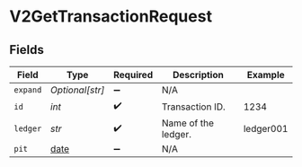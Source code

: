 # V2GetTransactionRequest


## Fields

| Field                                                                | Type                                                                 | Required                                                             | Description                                                          | Example                                                              |
| -------------------------------------------------------------------- | -------------------------------------------------------------------- | -------------------------------------------------------------------- | -------------------------------------------------------------------- | -------------------------------------------------------------------- |
| `expand`                                                             | *Optional[str]*                                                      | :heavy_minus_sign:                                                   | N/A                                                                  |                                                                      |
| `id`                                                                 | *int*                                                                | :heavy_check_mark:                                                   | Transaction ID.                                                      | 1234                                                                 |
| `ledger`                                                             | *str*                                                                | :heavy_check_mark:                                                   | Name of the ledger.                                                  | ledger001                                                            |
| `pit`                                                                | [date](https://docs.python.org/3/library/datetime.html#date-objects) | :heavy_minus_sign:                                                   | N/A                                                                  |                                                                      |